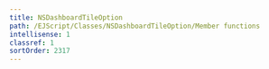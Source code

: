 ```yaml
---
title: NSDashboardTileOption
path: /EJScript/Classes/NSDashboardTileOption/Member functions
intellisense: 1
classref: 1
sortOrder: 2317
---
```





